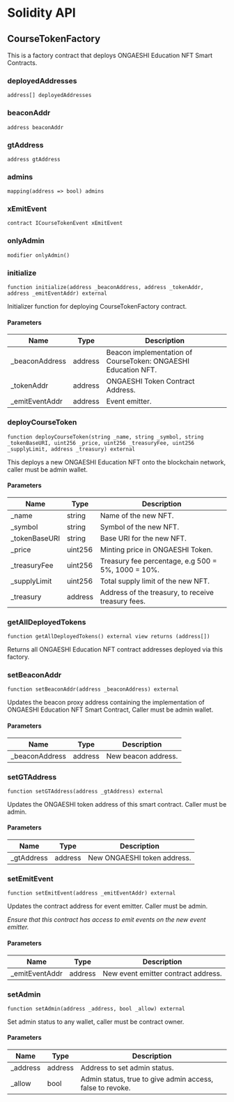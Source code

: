 # Solidity API

## CourseTokenFactory

This is a factory contract that deploys ONGAESHI Education NFT Smart Contracts.

### deployedAddresses

```solidity
address[] deployedAddresses
```

### beaconAddr

```solidity
address beaconAddr
```

### gtAddress

```solidity
address gtAddress
```

### admins

```solidity
mapping(address => bool) admins
```

### xEmitEvent

```solidity
contract ICourseTokenEvent xEmitEvent
```

### onlyAdmin

```solidity
modifier onlyAdmin()
```

### initialize

```solidity
function initialize(address _beaconAddress, address _tokenAddr, address _emitEventAddr) external
```

Initializer function for deploying CourseTokenFactory contract.

#### Parameters

| Name | Type | Description |
| ---- | ---- | ----------- |
| _beaconAddress | address | Beacon implementation of CourseToken: ONGAESHI Education NFT. |
| _tokenAddr | address | ONGAESHI Token Contract Address. |
| _emitEventAddr | address | Event emitter. |

### deployCourseToken

```solidity
function deployCourseToken(string _name, string _symbol, string _tokenBaseURI, uint256 _price, uint256 _treasuryFee, uint256 _supplyLimit, address _treasury) external
```

This deploys a new ONGAESHI Education NFT onto the blockchain network, caller must be admin wallet.

#### Parameters

| Name | Type | Description |
| ---- | ---- | ----------- |
| _name | string | Name of the new NFT. |
| _symbol | string | Symbol of the new NFT. |
| _tokenBaseURI | string | Base URI for the new NFT. |
| _price | uint256 | Minting price in ONGAESHI Token. |
| _treasuryFee | uint256 | Treasury fee percentage, e.g 500 = 5%, 1000 = 10%. |
| _supplyLimit | uint256 | Total supply limit of the new NFT. |
| _treasury | address | Address of the treasury, to receive treasury fees. |

### getAllDeployedTokens

```solidity
function getAllDeployedTokens() external view returns (address[])
```

Returns all ONGAESHI Education NFT contract addresses deployed via this factory.

### setBeaconAddr

```solidity
function setBeaconAddr(address _beaconAddress) external
```

Updates the beacon proxy address containing the implementation of ONGAESHI Education NFT Smart Contract, Caller must be admin wallet.

#### Parameters

| Name | Type | Description |
| ---- | ---- | ----------- |
| _beaconAddress | address | New beacon address. |

### setGTAddress

```solidity
function setGTAddress(address _gtAddress) external
```

Updates the ONGAESHI token address of this smart contract. Caller must be admin.

#### Parameters

| Name | Type | Description |
| ---- | ---- | ----------- |
| _gtAddress | address | New ONGAESHI token address. |

### setEmitEvent

```solidity
function setEmitEvent(address _emitEventAddr) external
```

Updates the contract address for event emitter. Caller must be admin.

_Ensure that this contract has access to emit events on the new event emitter._

#### Parameters

| Name | Type | Description |
| ---- | ---- | ----------- |
| _emitEventAddr | address | New event emitter contract address. |

### setAdmin

```solidity
function setAdmin(address _address, bool _allow) external
```

Set admin status to any wallet, caller must be contract owner.

#### Parameters

| Name | Type | Description |
| ---- | ---- | ----------- |
| _address | address | Address to set admin status. |
| _allow | bool | Admin status, true to give admin access, false to revoke. |

